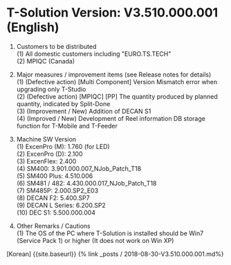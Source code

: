 # T-Solution Version: V3.510.000.001 (English)

1. Customers to be distributed  
    (1) All domestic customers including "EURO.TS.TECH"  
    (2) MPIQC (Canada)  

2. Major measures / improvement items (see Release notes for details)  
    (1) (Defective action) [Multi Component] Version Mismatch error when upgrading only T-Studio  
    (2) (Defective action) [MPIQC] [PP] The quantity produced by planned quantity, indicated by Split-Done  
    (3) (Improvement / New) Addition of DECAN S1  
    (4) (Improved / New) Development of Reel information DB storage function for T-Mobile and T-Feeder  

3. Machine SW Version  
    (1) ExcenPro (M): 1.760 (for LED)  
    (2) ExcenPro (D): 2.100  
    (3) ExcenFlex: 2.400  
    (4) SM400: 3.901.000.007_NJob_Patch_T18  
    (5) SM400 Plus: 4.510.006  
    (6) SM481 / 482: 4.430.000.017_NJob_Patch_T18  
    (7) SM485P: 2.000.SP2_E03  
    (8) DECAN F2: 5.400.SP7  
    (9) DECAN L Series: 6.200.SP2  
    (10) DEC S1: 5.500.000.004  

4. Other Remarks / Cautions  
    (1) The OS of the PC where T-Solution is installed should be Win7 (Service Pack 1) or higher (It does not work on Win XP)  
    
[Korean] {{site.baseurl}} {% link _posts / 2018-08-30-V3.510.000.001.md%}
